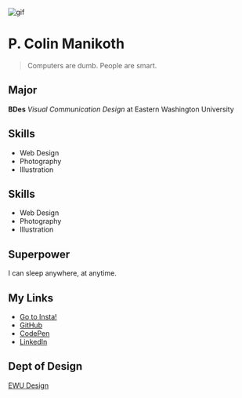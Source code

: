 ![gif](https://media.giphy.com/media/TgHosMP8OADYO6onsC/giphy.gif)

# P. Colin Manikoth

> Computers are dumb. People are smart.

## Major
**BDes** _Visual Communication Design_ at Eastern Washington University

## Skills
* Web Design
* Photography
* Illustration

## Skills
- Web Design
- Photography
- Illustration

## Superpower
I can sleep anywhere, at anytime. 

## My Links
* [Go to Insta!](https://instagram.com/pmanikoth)
* [GitHub](https://github.com/ewuweblab)
* [CodePen](https://codepen.io/manikoth)
* [LinkedIn](https://linked.com/pmanikoth)

## Dept of Design
[EWU Design](https://www.ewu.edu/cstem/design/)